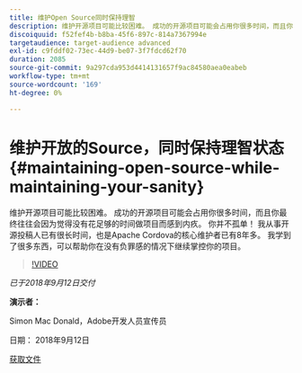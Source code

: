 ```yaml
---
title: 维护Open Source同时保持理智
description: 维护开源项目可能比较困难。 成功的开源项目可能会占用你很多时间，而且你最终往往会因为觉得没有花足够的时间做项目而感到内疚。 学习一些有助于您在项目上保持领先地位而不产生负罪感的东西。
discoiquuid: f52fef4b-b8ba-45f6-897c-814a7367994e
targetaudience: target-audience advanced
exl-id: c9fddf02-73ec-44d9-be07-3f7fdcd62f70
duration: 2085
source-git-commit: 9a297cda953d4414131657f9ac84580aea0eabeb
workflow-type: tm+mt
source-wordcount: '169'
ht-degree: 0%

---
```


# 维护开放的Source，同时保持理智状态{#maintaining-open-source-while-maintaining-your-sanity}

维护开源项目可能比较困难。 成功的开源项目可能会占用你很多时间，而且你最终往往会因为觉得没有花足够的时间做项目而感到内疚。 你并不孤单！ 我从事开源投稿人已有很长时间，也是Apache Cordova的核心维护者已有8年多。 我学到了很多东西，可以帮助你在没有负罪感的情况下继续掌控你的项目。

>[!VIDEO](https://video.tv.adobe.com/v/23713/?quality=9)

*已于2018年9月12日交付*

**演示者：**

Simon Mac Donald，Adobe开发人员宣传员

日期： 2018年9月12日

[获取文件](assets/maintaining-open-source-while-maintaining-your-sanity-gems-091218.pdf)

<!--
[Get back to the Overview](https://helpx.adobe.com/cn/experience-manager/kt/eseminars/gems/aem-index.html)
-->
